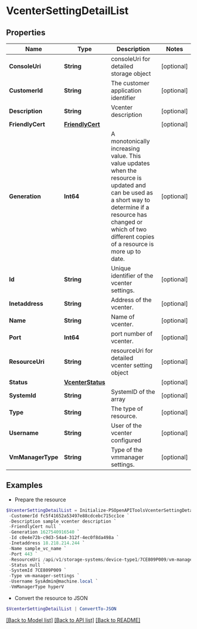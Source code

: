 # VcenterSettingDetailList
## Properties

Name | Type | Description | Notes
------------ | ------------- | ------------- | -------------
**ConsoleUri** | **String** | consoleUri for detailed storage object  | [optional] 
**CustomerId** | **String** | The customer application identifier | [optional] 
**Description** | **String** | Vcenter description | [optional] 
**FriendlyCert** | [**FriendlyCert**](FriendlyCert.md) |  | [optional] 
**Generation** | **Int64** | A monotonically increasing value. This value updates when the resource is updated and can be used as a short way to determine if a resource has changed or which of two different copies of a resource is more up to date. | [optional] 
**Id** | **String** | Unique identifier of the vcenter settings. | [optional] 
**Inetaddress** | **String** | Address of the vcenter. | [optional] 
**Name** | **String** | Name of vcenter. | [optional] 
**Port** | **Int64** | port number of vcenter. | [optional] 
**ResourceUri** | **String** | resourceUri for detailed vcenter setting object | [optional] 
**Status** | [**VcenterStatus**](VcenterStatus.md) |  | [optional] 
**SystemId** | **String** | SystemID of the array | [optional] 
**Type** | **String** | The type of resource. | [optional] 
**Username** | **String** | User of the vcenter configured | [optional] 
**VmManagerType** | **String** | Type of the vmmanager settings. | [optional] 

## Examples

- Prepare the resource
```powershell
$VcenterSettingDetailList = Initialize-PSOpenAPIToolsVcenterSettingDetailList  -ConsoleUri data-ops-manager/storage-systems/device-type1/SGH014XGSP/settings/system-settings `
 -CustomerId fc5f41652a53497e88cdcebc715cc1ce `
 -Description sample vcenter description `
 -FriendlyCert null `
 -Generation 1627540916540 `
 -Id c0e4e72b-c9d3-54a4-312f-4ec0f8da498a `
 -Inetaddress 18.218.214.244 `
 -Name sample_vc_name `
 -Port 443 `
 -ResourceUri /api/v1/storage-systems/device-type1/7CE809P009/vm-manager-settings/centerid123 `
 -Status null `
 -SystemId 7CE809P009 `
 -Type vm-manager-settings `
 -Username SysAdmin@machine.local `
 -VmManagerType hyperV
```

- Convert the resource to JSON
```powershell
$VcenterSettingDetailList | ConvertTo-JSON
```

[[Back to Model list]](../README.md#documentation-for-models) [[Back to API list]](../README.md#documentation-for-api-endpoints) [[Back to README]](../README.md)

